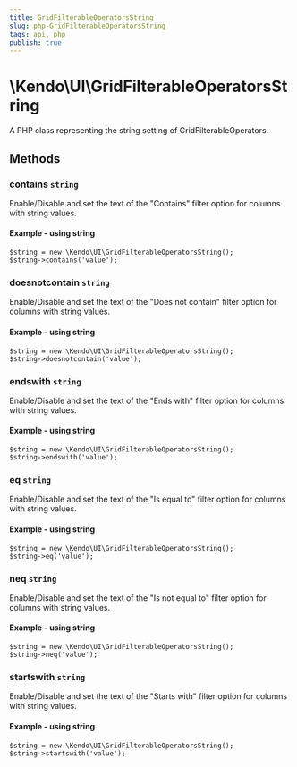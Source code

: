 ```yaml
---
title: GridFilterableOperatorsString
slug: php-GridFilterableOperatorsString
tags: api, php
publish: true
---
```


# \Kendo\UI\GridFilterableOperatorsString

A PHP class representing the string setting of GridFilterableOperators.


## Methods

### contains `string`

Enable/Disable and set the text of the "Contains" filter option for columns with string values.


#### Example - using string
    $string = new \Kendo\UI\GridFilterableOperatorsString();
    $string->contains('value');

### doesnotcontain `string`

Enable/Disable and set the text of the "Does not contain" filter option for columns with string values.


#### Example - using string
    $string = new \Kendo\UI\GridFilterableOperatorsString();
    $string->doesnotcontain('value');

### endswith `string`

Enable/Disable and set the text of the "Ends with" filter option for columns with string values.


#### Example - using string
    $string = new \Kendo\UI\GridFilterableOperatorsString();
    $string->endswith('value');

### eq `string`

Enable/Disable and set the text of the "Is equal to" filter option for columns with string values.


#### Example - using string
    $string = new \Kendo\UI\GridFilterableOperatorsString();
    $string->eq('value');

### neq `string`

Enable/Disable and set the text of the "Is not equal to" filter option for columns with string values.


#### Example - using string
    $string = new \Kendo\UI\GridFilterableOperatorsString();
    $string->neq('value');

### startswith `string`

Enable/Disable and set the text of the "Starts with" filter option for columns with string values.


#### Example - using string
    $string = new \Kendo\UI\GridFilterableOperatorsString();
    $string->startswith('value');

